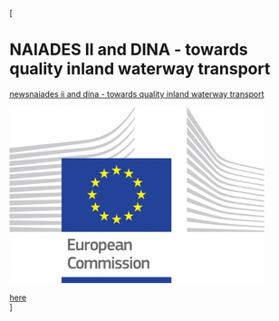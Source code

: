[

# NAIADES II and DINA - towards quality inland waterway transport

<a href="/news" style="text-transform:lowercase;">News</a><a href="/news/naiades_ii_and_dina___towards_quality_inland_waterway_transport" style="text-transform:lowercase;">NAIADES II and DINA - towards quality inland waterway transport</a>  
  
![](docs/Image/667/thumb_450x-_logo_ce_en_rvb_hr.jpg)  
  
  
  
<a href="https://ec.europa.eu/transport/modes/inland/news/2018-09-20-towards-quality-inland-waterway-transport_en" target="_blank">here</a>  
]